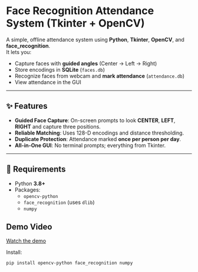 # Face Recognition Attendance System (Tkinter + OpenCV)

A simple, offline attendance system using **Python**, **Tkinter**, **OpenCV**, and **face_recognition**.  
It lets you:

- Capture faces with **guided angles** (Center → Left → Right)
- Store encodings in **SQLite** (`faces.db`)
- Recognize faces from webcam and **mark attendance** (`attendance.db`)
- View attendance in the GUI

---

## ✨ Features

- **Guided Face Capture**: On-screen prompts to look **CENTER**, **LEFT**, **RIGHT** and capture three positions.
- **Reliable Matching**: Uses 128-D encodings and distance thresholding.
- **Duplicate Protection**: Attendance marked **once per person per day**.
- **All-in-One GUI**: No terminal prompts; everything from Tkinter.

---

## 🧰 Requirements

- Python **3.8+**
- Packages:
  - `opencv-python`
  - `face_recognition` (uses `dlib`)
  - `numpy`
 

## Demo Video

[Watch the demo](https://drive.google.com/file/d/1YP1fkU4KMJiqdy1tjkP_kPzQPlCZzJcA/view?usp=sharing)

Install:
```bash
pip install opencv-python face_recognition numpy






